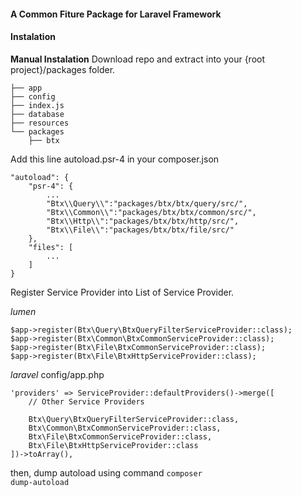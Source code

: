 #### A Common Fiture Package for Laravel Framework

#### Instalation
**Manual Instalation**
Download repo and extract into your {root project}/packages folder.
```
├── app
├── config
├── index.js
├── database
├── resources
└── packages
    ├── btx
```
Add this line autoload.psr-4 in your composer.json

```
"autoload": {
    "psr-4": {
        ...
        "Btx\\Query\\":"packages/btx/btx/query/src/",
        "Btx\\Common\\":"packages/btx/btx/common/src/",
        "Btx\\Http\\":"packages/btx/btx/http/src/",
        "Btx\\File\\":"packages/btx/btx/file/src/"
    },
    "files": [
        ...
    ]
}

```
Register Service Provider into List of Service Provider.

_lumen_
```
$app->register(Btx\Query\BtxQueryFilterServiceProvider::class);
$app->register(Btx\Common\BtxCommonServiceProvider::class);
$app->register(Btx\File\BtxCommonServiceProvider::class);
$app->register(Btx\File\BtxHttpServiceProvider::class);
```
_laravel_ config/app.php
```
'providers' => ServiceProvider::defaultProviders()->merge([
    // Other Service Providers
 
    Btx\Query\BtxQueryFilterServiceProvider::class,
    Btx\Common\BtxCommonServiceProvider::class,
    Btx\File\BtxCommonServiceProvider::class,
    Btx\File\BtxHttpServiceProvider::class
])->toArray(),
```
then, dump autoload using command <code>composer dump-autoload</code>


